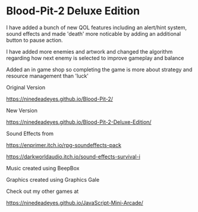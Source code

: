 # Blood-Pit-2 Deluxe Edition 


 I have added a bunch of new QOL features including an alert/hint system, sound effects and made 'death' more noticable by adding an additional button to pause action. 
 
 I have added more enemies and artwork and changed the algorithm regarding how next enemy is selected to improve gameplay and balance
 
 Added an in game shop so completing the game is more about strategy and resource management than 'luck'  

Original Version 

https://ninedeadeyes.github.io/Blood-Pit-2/

New Version 

https://ninedeadeyes.github.io/Blood-Pit-2-Deluxe-Edition/

Sound Effects from 

https://enprimer.itch.io/rpg-soundeffects-pack

https://darkworldaudio.itch.io/sound-effects-survival-i

Music created using BeepBox

Graphics created using Graphics Gale 

Check out my other games at 

https://ninedeadeyes.github.io/JavaScript-Mini-Arcade/

